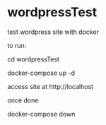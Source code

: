 # wordpressTest
test wordpress site with docker

to run:

cd wordpressTest

docker-compose up -d

access site at http://localhost

once done 

docker-compose down
